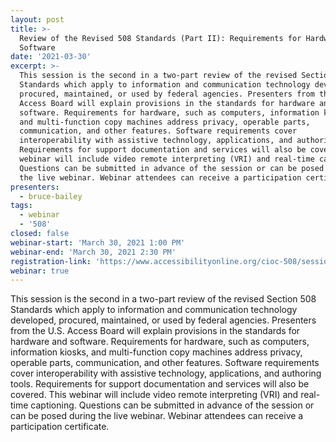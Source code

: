 ```yaml
---
layout: post
title: >-
  Review of the Revised 508 Standards (Part II): Requirements for Hardware and
  Software
date: '2021-03-30'
excerpt: >-
  This session is the second in a two-part review of the revised Section 508
  Standards which apply to information and communication technology developed,
  procured, maintained, or used by federal agencies. Presenters from the U.S.
  Access Board will explain provisions in the standards for hardware and
  software. Requirements for hardware, such as computers, information kiosks,
  and multi-function copy machines address privacy, operable parts,
  communication, and other features. Software requirements cover
  interoperability with assistive technology, applications, and authoring tools.
  Requirements for support documentation and services will also be covered. This
  webinar will include video remote interpreting (VRI) and real-time captioning.
  Questions can be submitted in advance of the session or can be posed during
  the live webinar. Webinar attendees can receive a participation certificate.
presenters:
  - bruce-bailey
tags:
  - webinar
  - '508'
closed: false
webinar-start: 'March 30, 2021 1:00 PM'
webinar-end: 'March 30, 2021 2:30 PM'
registration-link: 'https://www.accessibilityonline.org/cioc-508/session/?id=110892'
webinar: true
---
```

This session is the second in a two-part review of the revised Section 508 Standards which apply to information and communication technology developed, procured, maintained, or used by federal agencies. Presenters from the U.S. Access Board will explain provisions in the standards for hardware and software. Requirements for hardware, such as computers, information kiosks, and multi-function copy machines address privacy, operable parts, communication, and other features. Software requirements cover interoperability with assistive technology, applications, and authoring tools. Requirements for support documentation and services will also be covered. This webinar will include video remote interpreting (VRI) and real-time captioning. Questions can be submitted in advance of the session or can be posed during the live webinar. Webinar attendees can receive a participation certificate.
